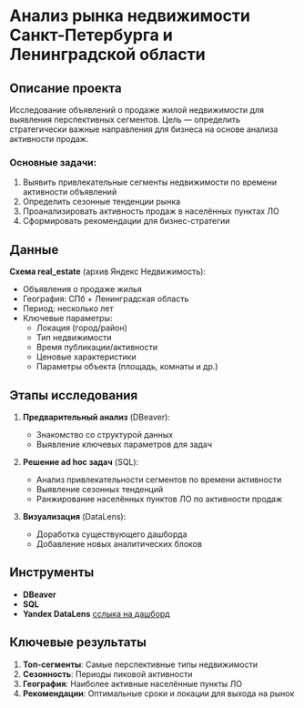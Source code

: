 # Анализ рынка недвижимости Санкт-Петербурга и Ленинградской области

## Описание проекта
Исследование объявлений о продаже жилой недвижимости для выявления перспективных сегментов. Цель — определить стратегически важные направления для бизнеса на основе анализа активности продаж.

### Основные задачи:
1. Выявить привлекательные сегменты недвижимости по времени активности объявлений
2. Определить сезонные тенденции рынка
3. Проанализировать активность продаж в населённых пунктах ЛО
4. Сформировать рекомендации для бизнес-стратегии

## Данные
**Схема real_estate** (архив Яндекс Недвижимость):
- Объявления о продаже жилья
- География: СПб + Ленинградская область
- Период: несколько лет
- Ключевые параметры:
  - Локация (город/район)
  - Тип недвижимости
  - Время публикации/активности
  - Ценовые характеристики
  - Параметры объекта (площадь, комнаты и др.)

## Этапы исследования
1. **Предварительный анализ** (DBeaver):
   - Знакомство со структурой данных
   - Выявление ключевых параметров для задач

2. **Решение ad hoc задач** (SQL):
   - Анализ привлекательности сегментов по времени активности
   - Выявление сезонных тенденций
   - Ранжирование населённых пунктов ЛО по активности продаж

3. **Визуализация** (DataLens):
   - Доработка существующего дашборда
   - Добавление новых аналитических блоков

## Инструменты
- **DBeaver**
- **SQL**
- **Yandex DataLens** [сслыка на дашборд](https://datalens.yandex/5nhkryhuzq6ws)

## Ключевые результаты
1. **Топ-сегменты**: Самые перспективные типы недвижимости
2. **Сезонность**: Периоды пиковой активности
3. **География**: Наиболее активные населённые пункты ЛО
4. **Рекомендации**: Оптимальные сроки и локации для выхода на рынок